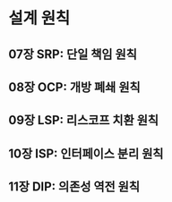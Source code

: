 # 설계 원칙
## 07장 SRP: 단일 책임 원칙

## 08장 OCP: 개방 폐쇄 원칙

## 09장 LSP: 리스코프 치환 원칙

## 10장 ISP: 인터페이스 분리 원칙

## 11장 DIP: 의존성 역전 원칙